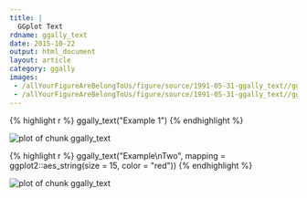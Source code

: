 ```yaml
---
title: |
  GGplot Text
rdname: ggally_text
date: 2015-10-22
output: html_document
layout: article
category: ggally
images:
 - /allYourFigureAreBelongToUs/figure/source/1991-05-31-ggally_text//ggally_text-1.png
 - /allYourFigureAreBelongToUs/figure/source/1991-05-31-ggally_text//ggally_text-2.png
---
```





{% highlight r %}
ggally_text("Example 1")
{% endhighlight %}

![plot of chunk ggally_text](/allYourFigureAreBelongToUs/figure/source/1991-05-31-ggally_text/ggally_text-1.png) 

{% highlight r %}
ggally_text("Example\nTwo", mapping = ggplot2::aes_string(size = 15, color = "red"))
{% endhighlight %}

![plot of chunk ggally_text](/allYourFigureAreBelongToUs/figure/source/1991-05-31-ggally_text/ggally_text-2.png) 